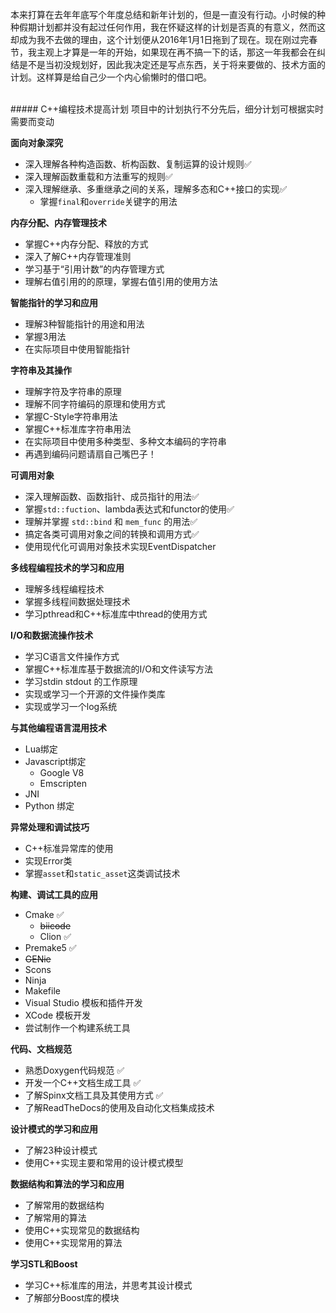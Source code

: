 本来打算在去年年底写个年度总结和新年计划的，但是一直没有行动。小时候的种种假期计划都并没有起过任何作用，我在怀疑这样的计划是否真的有意义，然而这却成为我不去做的理由，这个计划便从2016年1月1日拖到了现在。现在刚过完春节，我主观上才算是一年的开始，如果现在再不搞一下的话，那这一年我都会在纠结是不是当初没规划好，因此我决定还是写点东西，关于将来要做的、技术方面的计划。这样算是给自己少一个内心偷懒时的借口吧。
<!-- more -->
<!--
说实话我并不能确定这一年将会发生什么样的转变，因为每一年都不是一帆风顺的，不仅生活上的事情如此，学习技术的事情也是这样。在去年上半年之前我一直看不上Web技术，不愿意学习Javascript这类脚本语言。可是后来经历了很多事情，让我转变了我的态度，改变了对不同技术的看法。后半年的时间我开始学习Python和Javascript这类脚本语言，并使用这些我之前看不上的技术做了一个App，也更新了本站，现在我不再对自己不了解的技术排斥了，即使没有足够理由去学习它们，但我觉得世界上的大多数事物，存在必然有其道理，在相应的领域也会有其价值。
我现在很难保证我在接下来的一年里会不会再次对技术的看法发生转变而学习新的技术或我现在完全不了解的技术，因此我觉得做这一年的技术学习计划还是比较难的，我先制定一个半年的技术学习计划，我并不一定只学习这些内容，在这半年内会进行相应的调整，以确保它真正行之有效。
-->

<br/>
<!-- class="list-group" -->
<!-- class="list-group-item active" -->
##### C++编程技术提高计划
项目中的计划执行不分先后，细分计划可根据实时需要而变动
<!-- endclass -->

<!-- class="list-group-item" -->
**面向对象深究**
* 深入理解各种构造函数、析构函数、复制运算的设计规则:white_check_mark:
* 深入理解函数重载和方法重写的规则:white_check_mark:
* 深入理解继承、多重继承之间的关系，理解多态和C++接口的实现:white_check_mark:
  * 掌握`final`和`override`关键字的用法
<!-- endclass -->
<!-- class="list-group-item" -->

**内存分配、内存管理技术**   
* 掌握C++内存分配、释放的方式
* 深入了解C++内存管理准则
* 学习基于“引用计数”的内存管理方式
* 理解右值引用的的原理，掌握右值引用的使用方法
<!-- endclass -->

<!-- class="list-group-item" -->
**智能指针的学习和应用**
* 理解3种智能指针的用途和用法
* 掌握3用法
* 在实际项目中使用智能指针
<!-- endclass -->

<!-- class="list-group-item" -->
**字符串及其操作**
* 理解字符及字符串的原理
* 理解不同字符编码的原理和使用方式
* 掌握C-Style字符串用法
* 掌握C++标准库字符串用法
* 在实际项目中使用多种类型、多种文本编码的字符串
* 再遇到编码问题请扇自己嘴巴子！
<!-- endclass -->

<!-- class="list-group-item" -->
**可调用对象**
* 深入理解函数、函数指针、成员指针的用法:white_check_mark:
* 掌握`std::fuction`、lambda表达式和functor的使用:white_check_mark:
* 理解并掌握 `std::bind` 和 `mem_func` 的用法:white_check_mark:
* 搞定各类可调用对象之间的转换和调用方式:white_check_mark:
* 使用现代化可调用对象技术实现EventDispatcher
<!-- endclass -->

<!-- class="list-group-item" -->
**多线程编程技术的学习和应用**
* 理解多线程编程技术
* 掌握多线程间数据处理技术
* 学习pthread和C++标准库中thread的使用方式
<!-- endclass -->

<!-- class="list-group-item" -->
**I/O和数据流操作技术**
* 学习C语言文件操作方式
* 掌握C++标准库基于数据流的I/O和文件读写方法
* 学习stdin stdout 的工作原理
* 实现或学习一个开源的文件操作类库
* 实现或学习一个log系统
<!-- endclass -->

<!-- class="list-group-item" -->
**与其他编程语言混用技术**
* Lua绑定
* Javascript绑定
  * Google V8
  * Emscripten
* JNI
* Python 绑定
<!-- endclass -->

<!-- class="list-group-item" -->
**异常处理和调试技巧**
* C++标准异常库的使用
* 实现Error类
* 掌握`asset`和`static_asset`这类调试技术
<!-- endclass -->

<!-- class="list-group-item" -->
**构建、调试工具的应用**
* Cmake :white_check_mark:
  * ~~biicode~~
  * Clion :white_check_mark:
* Premake5 :white_check_mark:
* ~~GENie~~
* Scons
* Ninja
* Makefile
* Visual Studio 模板和插件开发
* XCode 模板开发
* 尝试制作一个构建系统工具
<!-- endclass -->

<!-- class="list-group-item" -->
**代码、文档规范**
* 熟悉Doxygen代码规范 :white_check_mark:
* 开发一个C++文档生成工具 :white_check_mark:
* 了解Spinx文档工具及其使用方式 :white_check_mark:
* 了解ReadTheDocs的使用及自动化文档集成技术
<!-- endclass -->

<!-- class="list-group-item" -->
**设计模式的学习和应用**
* 了解23种设计模式
* 使用C++实现主要和常用的设计模式模型
<!-- endclass -->

<!-- class="list-group-item" -->
**数据结构和算法的学习和应用**
* 了解常用的数据结构
* 了解常用的算法
* 使用C++实现常见的数据结构
* 使用C++实现常用的算法
<!-- endclass -->

<!-- class="list-group-item" -->
**学习STL和Boost**
* 学习C++标准库的用法，并思考其设计模式
* 了解部分Boost库的模块
<!-- endclass -->
<!-- endclass -->
